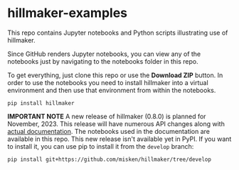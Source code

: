 # hillmaker-examples

This repo contains Jupyter notebooks and Python scripts illustrating use of hillmaker.

Since GitHub renders Jupyter notebooks, you can view any of the notebooks
just by navigating to the notebooks folder in this repo. 

To get everything, just clone this repo or use the **Download ZIP** button. In order to use the notebooks you
need to install hillmaker into a virtual environment and then use that environment from within the notebooks.

    pip install hillmaker

**IMPORTANT NOTE** A new release of hillmaker (0.8.0) is planned for November, 2023. This release will have numerous API changes along with [actual documentation](https://hillmaker.readthedocs.io/en/latest/intro.html). The notebooks used in the documentation are available in this repo. This new release isn't available yet in PyPI. If you
want to install it, you can use pip to install it from the `develop` branch:

    pip install git+https://github.com/misken/hillmaker/tree/develop


